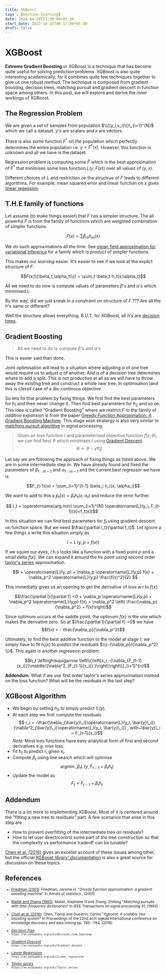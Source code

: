 ```yaml
---
title: XGBoost
tags : [machine-learning]
date: 2024-04-28T21:30:00+05:30
start_date: 2023-10-25T06:17:00+05:30
draft: false
---
```


# XGBoost

**Extreme Gradient Boosting** or XGBoost is a technique that has become quite useful for solving prediction problems. XGBoost is also quite interesting academically; for it combines quite few techniques together to give us one robust method. The technique is composed from  gradient boosting, decision trees, matching pursuit and gradient descent in function space among others. In this post, we will explore and derive the inner workings of XGBoost.

## The Regression Problem
We are given a set of samples from population $\\{(y_i,x_i)\\}\_{i=1}^{N}$ which we call a dataset. $y$'s are scalars and $x$ are vectors.

There is also some function $F^{\ast}$ on the population which perfectly determines the entire population i.e. $y = F^{\ast}(x)$. However, this function is unknown and all we have is the dataset.

Regression problem is computing some $\hat{F}$ which is the best approximation  of $F^{\ast}$ that minimises some loss function $L(y,F(x))$ over all values of $(y,x)$.


Different choices of $L$ and restriction on the structrue of $F$ leads to different algorithms. For example; mean squared error and linear function on $x$ gives [linear regession][Linear Regression].


## T.H.E family of functions 
Let assume (to make things easier) that $F$ has a simpler structure. The all powerful $F$ is from the family of functions which are weighted combination of simpler functions. 

$$F(x) = \sum \beta_m h_m(x)$$

We do such approximations all the time. See [mean field approximation for variational inference](https://www.cs.cmu.edu/~epxing/Class/10708-17/notes-17/10708-scribe-lecture13.pdf) for a family which is _product_ of simpler functions. 


This makes our _learning_ easier. It's easier to see if we look at the explict structure of $F$.

$$F(x;\\{\beta_t,\alpha_t\\}) = \sum_t \beta_t h_t(x;\alpha_t)$$

All we need to do now is compute values of parameters $\beta$'s and $\alpha$'s which minimised $L$.

By the way, did we just sneak in a constraint on structure of $F$ ??? Are all the $h$'s same or different? 

Well the structure allows everything. B.U.T, for XGBoost, all $h$'s are [decision trees][Decision Tree].


## Gradient Boosting
> All we need to do is compute $\beta$'s and $\alpha$'s

This is easier said than done.


Joint optimisation will lead to a situation where adjusting $\alpha$ of one tree would require us to adjust $\alpha$ of another. And $\alpha$ of a decision tree determines where to add a split. This is not productive at all as we will have to throw away the existing tree and construct a whole new tree.  In optimisation land this is classif case of a dis-continous objective.


So lets fix that problem by fixing things. We first find the best parameters for $h_1$ and then never change it. Then find best parameters for $h_2$ and so on. This idea is called "Gradient Boosting" where we restrict $F$ to the family of *additive expansion* is from the paper [Greedy Function Approximation: A Gradient Boosting Machine][Friedman (2001)]. This stage wise stratergy is also very similar to [matching pursuit algorithm][Mallat and Zhang (1993)] in signal processing. 

> Given an loss function $l$ and parameterised objective function $f(x;\theta)$, we can find best $\theta$ which minimises $l$ using [Gradient Descent]. $$\theta \gets \theta - \gamma \nabla_l f$$

Let say we are following the approach of fixing things as listed above. We are in some intermediate step $m$. We have already found and fixed the parameters of $\beta_{1:m-1}$ and $\alpha_{1:m-1}$ and the current best regressor we have is  

$$F_{t-1}(x) = \sum_{i=1}^{t-1} \beta_i h_i(x; \alpha_i)$$

We want to add to this a $p_t(x) = \beta_t h_t(x;\alpha_t)$ and reduce the error further.

$$ l_t = \operatorname{arg min} \sum_{i=1}^{N} \operatorname{L}(y_i, F_{t-1}(x)+f_t(x))$$ 

In this situation we can find best parameters for $f_t$ using gradient descent on function space. But we need $\frac{\partial l_t}{\partial f_t}$.
Let ignore a few things a write this situation simply as

$$l = \operatorname{L}(y, p+f(x))$$

If we squint our eyes, r.h.s looks like a function with a fixed point $p$ and a small delta $f(x)$. We can expand it around the fix point using second order [taylor's series][Taylor Series] approximation.

$$l = \operatorname{L}(y, p) + \nabla_p \operatorname{L}(y,p) f(x) + \nabla_p^2 \operatorname{L}(y,p) \frac{f(x)^2}{2} $$

This immediatly gives us an opening to get the derivative of loss w.r.to $f(x)$.

$$\frac{\partial l}{\partial f} =0 +  \nabla_p \operatorname{L}(y,p) + \nabla_p^2 \operatorname{L}(y,p) f(x)  = \nabla_p^2 \left( \frac{\nabla_p}{\nabla_p^2} + f(x)\right)$$


Since optimum occurs at the saddle point, the optimum $f(x)$ is the one which makes the derivative zero. So at $\frac{\partial l}{\partial f} =0$ we have 
$$f(x) = - \frac{\nabla_p}{\nabla_p^2}$$

Ultimately, to find the best additive function to the model at stage $t$, we simply have to fit $h_t(x)$ to predict the residuals $\\{-{\nabla_p}/{\nabla_p^2} \\}$. This again is another regression problem.

$$h_t \leftrightsquigarrow \left\\{\left(x_i,-{\nabla_{F_{t-1}(x_i)}}\middle/{\nabla^2_{F_{t-1}(x_i)} }\right)\right\\}_{i=1}^{n}$$

**Addendum**: What if we use first order taylor's series approximation instead on the loss function? What will be the residuals in the last step? 

## XGBoost Algorithm
- We begin by setting $h_0$ to simply predict $\mathbb{E}(y)$. 
- At each step we first compute the residuals
$$ r_i = -\frac{\nabla_{\bar{y}\_i}\operatorname{L}(y_i, \bar{y}\_i)}{\nabla^2_{\bar{y}\_i}\operatorname{L}(y_i, \bar{y}\_i)}  ; with~\bar{y}\_i = F_{t-1}(x_i)$$
*Note:* Most loss functions have easy analytical form of first and second derivatives e.g. mse loss.
- Fit $h_t$ to predict $r_i$ given $x_i$.
- Compute $\beta_t$ using line search which will optimise
$$\operatorname{arg min}\_{\beta_t}\operatorname{L}(y, F_{t-1} + \beta_t h_t)$$
- Update the model as 
$$F_t = F_{t-1} + \beta_t h_t$$
 

## Addendum
There is a lot more to implementing XGBoost. Most of it is centered around the "fitting a new tree to residuals" part. A few scenarios that arise in this step are
- How to prevent overfitting of the intermediate tree on residuals?
- How to let user direct/control some part of the tree construction so that the complexity vs performance tradeoff can be tunable?

[Chen et al. (2016)] gives an excellet account of these issues among other, but the official [XGBoost library' documentation](https://xgboost.readthedocs.io/en/latest/tutorials/model.html) is also a great source for discussion on these topics.


## References
<reference>
 <small>


- [Friedman (2001)]: Friedman, Jerome H. "_Greedy function approximation: a gradient boosting machine_" In Annals of statistics , (2001)


- [Mallat and Zhang (1993)]: Mallat, Stephane G and Zhang, Zhifeng "_Matching pursuits with time-frequency dictionaries_" In IEEE Transactions on signal processing 41, (1993)


- [Chen et al. (2016)]: Chen, Tianqi and Guestrin, Carlos "_Xgboost: A scalable tree boosting system_" In Proceedings of the 22nd acm sigkdd international conference on knowledge discovery and data mining pp. 785--794, (2016)


- _[Decision Tree]_<br><small>_`https://en.wikipedia.org/wiki/Decision_tree_learning`_ </small>


- _[Gradient Descent]_<br><small>_`https://en.wikipedia.org/wiki/Gradient_descent`_ </small>


- _[Linear Regression]_<br><small>_`https://en.wikipedia.org/wiki/Linear_regression`_ </small>


- _[Taylor series]_<br><small>_`https://en.wikipedia.org/wiki/Taylor_series`_ </small>


[Friedman (2001)]:    <https://projecteuclid.org/journals/annals-of-statistics/volume-29/issue-5/Greedy-function-approximation-A-gradient-boosting-machine/10.1214/aos/1013203451.pdf>
    "Friedman, Jerome H. \"Greedy function approximation: a gradient boosting machine\" In Annals of statistics , (2001)"


[Mallat and Zhang (1993)]:    <http://www.iro.umontreal.ca/~pift6080/H09/documents/papers/sparse/mallat_zhang_matching_pursuit.pdf>
    "Mallat, Stephane G and Zhang, Zhifeng \"Matching pursuits with time-frequency dictionaries\" In IEEE Transactions on signal processing 41, (1993)"


[Chen et al. (2016)]:    <https://arxiv.org/pdf/1603.02754.pdf>
    "Chen, Tianqi and Guestrin, Carlos \"Xgboost: A scalable tree boosting system\" In Proceedings of the 22nd acm sigkdd international conference on knowledge discovery and data mining pp.785--794, (2016)"


[Decision Tree]:    <https://en.wikipedia.org/wiki/Decision_tree_learning>
    "Decision Tree"


[Gradient Descent]:    <https://en.wikipedia.org/wiki/Gradient_descent>
    "Gradient Descent"


[Linear Regression]:    <https://en.wikipedia.org/wiki/Linear_regression>
    "Linear Regression"


[Taylor series]:    <https://en.wikipedia.org/wiki/Taylor_series>
    "Taylor's Series"

</small>
</reference>
